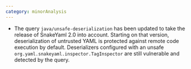 ```yaml
---
category: minorAnalysis
---
```

* The query `java/unsafe-deserialization` has been updated to take the release of SnakeYaml 2.0 into account. Starting on that version, deserialization of untrusted YAML is protected against remote code execution by default. Deserializers configured with an unsafe `org.yaml.snakeyaml.inspector.TagInspector` are still vulnerable and detected by the query.
